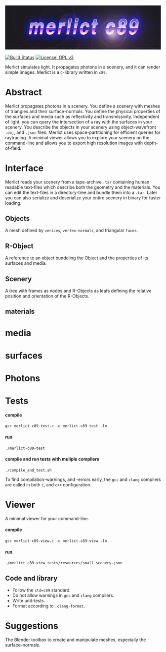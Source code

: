 ![merlict c89 logo](/readme/merlict_c89_logo_wide_32by9_low.jpg)

[![Build Status](https://travis-ci.org/cherenkov-plenoscope/merlict_development_kit.svg?branch=master)](https://travis-ci.org/cherenkov-plenoscope/merlict_c89)
[![License: GPL v3](https://img.shields.io/badge/License-GPL%20v3-blue.svg)](https://www.gnu.org/licenses/gpl-3.0)

Merlict simulates light. It propagates photons in a scenery, and it can render simple images. Merlict is a ```C```-library written in ```c89```. 

# Abstract
Merlict propagates photons in a scenery. You define a scenery with meshes of triangles and their surface-normals. You define the physical properties of the surfaces and media such as reflectivity and transmissivity. Independent of light, you can query the intersection of a ray with the surfaces in your scenery. You describe the objects in your scenery using object-wavefront ```.obj```, and ```.json``` files. Merlict uses space-partitioning for efficient queries for raytracing. A minimal viewer allows you to explore your scenery on the command-line and allows you to export high resolution images with depth-of-field.

# Interface
Merlict reads your scenery from a tape-archive ```.tar``` containing human readable text-files which describe both the geometry and the materials.
You can edit the text-files in a directory-tree and bundle them into a ```.tar```. Later you can also serialize and deserialize your entire scenery in binary for faster loading. 

## Objects
A mesh defined by ```verices```, ```vertex-normals```, and triangular ```faces```.

## R-Object
A reference to an object bundeling the Object and the properties of its surfaces and media.

## Scenery
A tree with frames as nodes and R-Objects as leafs defining the relative position and orientation of the R-Objects.

## materials

# media

# surfaces


# Photons


# Tests
#### compile
```
gcc merlict-c89-test.c -o merlict-c89-test -lm
```

#### run
```
./merlict-c89-test
```

#### compile and run tests with muliple compilers
```
./compile_and_test.sh
```
To find compilation-warnings, and -errors early, the ```gcc``` and ```clang``` compilers are called in both ```c```, and ```c++``` configuration. 

# Viewer
A minimal viewer for your command-line.

#### compile
```
gcc merlict-c89-view.c -o merlict-c89-view -lm
```

#### run
```
./merlict-c89-view tests/resources/small_scenery.json
```

## Code and library
- Follow the ```std=c89``` standard.
- Do not allow warnings in ```gcc``` and ```clang``` compilers.
- Write unit-tests.
- Format according to ```.clang-format```.

# Suggestions
The Blender toolbox to create and manipulate meshes, especially the surface-normals. 
